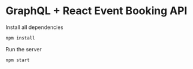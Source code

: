 # GraphQL + React Event Booking API

Install all dependencies
```sh
npm install
```

Run the server
```sh
npm start
```
